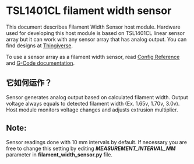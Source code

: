# TSL1401CL filament width sensor

This document describes Filament Width Sensor host module. Hardware used for developing this host module is based on TSL1401CL linear sensor array but it can work with any sensor array that has analog output. You can find designs at [Thingiverse](https://www.thingiverse.com/search?q=filament%20width%20sensor).

To use a sensor array as a filament width sensor, read [Config Reference](Config_Reference.md#tsl1401cl_filament_width_sensor) and [G-Code documentation](G-Codes.md#Filament_Width_Sensor_Commands).

## 它如何运作？

Sensor generates analog output based on calculated filament width. Output voltage always equals to detected filament width (Ex. 1.65v, 1.70v, 3.0v). Host module monitors voltage changes and adjusts extrusion multiplier.

## Note:

Sensor readings done with 10 mm intervals by default. If necessary you are free to change this setting by editing ***MEASUREMENT_INTERVAL_MM*** parameter in **filament_width_sensor.py** file.
